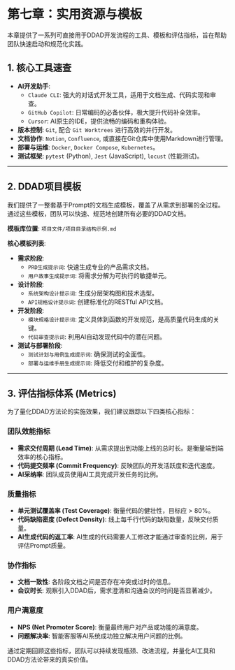 # 第七章：实用资源与模板

本章提供了一系列可直接用于DDAD开发流程的工具、模板和评估指标，旨在帮助团队快速启动和规范化实践。

## 1. 核心工具速查

- **AI开发助手**: 
  - `Claude CLI`: 强大的对话式开发工具，适用于文档生成、代码实现和审查。
  - `GitHub Copilot`: 日常编码的必备伙伴，极大提升代码补全效率。
  - `Cursor`: AI原生的IDE，提供流畅的编码和重构体验。
- **版本控制**: `Git`, 配合 `Git Worktrees` 进行高效的并行开发。
- **文档协作**: `Notion`, `Confluence`, 或直接在Git仓库中使用Markdown进行管理。
- **部署与运维**: `Docker`, `Docker Compose`, `Kubernetes`。
- **测试框架**: `pytest` (Python), `Jest` (JavaScript), `locust` (性能测试)。

---

## 2. DDAD项目模板

我们提供了一整套基于Prompt的文档生成模板，覆盖了从需求到部署的全过程。通过这些模板，团队可以快速、规范地创建所有必要的DDAD文档。

**模板库位置**: `项目文件/项目目录结构示例.md`

**核心模板列表**:

- **需求阶段**:
  - `PRD生成提示词`: 快速生成专业的产品需求文档。
  - `用户故事生成提示词`: 将需求分解为可执行的敏捷单元。
- **设计阶段**:
  - `系统架构设计提示词`: 生成分层架构图和技术选型。
  - `API规格设计提示词`: 创建标准化的RESTful API文档。
- **开发阶段**:
  - `模块规格设计提示词`: 定义具体到函数的开发规范，是高质量代码生成的关键。
  - `代码审查提示词`: 利用AI自动发现代码中的潜在问题。
- **测试与部署阶段**:
  - `测试计划与用例生成提示词`: 确保测试的全面性。
  - `部署与运维手册生成提示词`: 降低交付和维护的复杂度。

---

## 3. 评估指标体系 (Metrics)

为了量化DDAD方法论的实施效果，我们建议跟踪以下四类核心指标：

### **团队效能指标**
- **需求交付周期 (Lead Time)**: 从需求提出到功能上线的总时长。是衡量端到端效率的核心指标。
- **代码提交频率 (Commit Frequency)**: 反映团队的开发活跃度和迭代速度。
- **AI采纳率**: 团队成员使用AI工具完成开发任务的比例。

### **质量指标**
- **单元测试覆盖率 (Test Coverage)**: 衡量代码的健壮性，目标应 > 80%。
- **代码缺陷密度 (Defect Density)**: 线上每千行代码的缺陷数量，反映交付质量。
- **AI生成代码的返工率**: AI生成的代码需要人工修改才能通过审查的比例，用于评估Prompt质量。

### **协作指标**
- **文档一致性**: 各阶段文档之间是否存在冲突或过时的信息。
- **会议时长**: 观察引入DDAD后，需求澄清和沟通会议的时间是否显著减少。

### **用户满意度**
- **NPS (Net Promoter Score)**: 衡量最终用户对产品或功能的满意度。
- **问题解决率**: 智能客服等AI系统成功独立解决用户问题的比例。

通过定期回顾这些指标，团队可以持续发现瓶颈、改进流程，并量化AI工具和DDAD方法论带来的真实价值。
